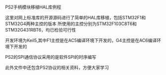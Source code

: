 # 
PS2手柄模块移植HAL库例程

这里对网上标准库的开源源码进行了简单的HAL库移植，包括STM32F1和STM32G4两种主控的版本 所使用的主控分别为STM32F103C8T6和STM32G431RBT6，均已检验可行性

开发环境为Keil5,其中F1主控是在AC5编译环境下开发的，G4主控是在AC6编译环境下开发的

PS2的SPI通信协议采用的是软件SPI的时序编写

此外文件中还包含PS2协议的相关资料，方便大家学习
